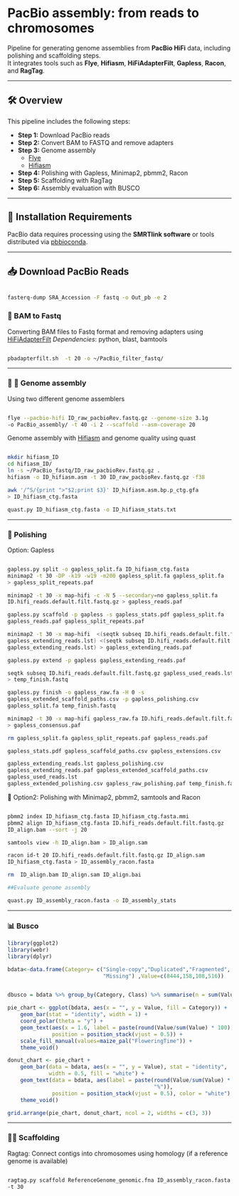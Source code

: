 # PacBio assembly: from reads to chromosomes

Pipeline for generating genome assemblies from **PacBio HiFi** data,
including polishing and scaffolding steps.  
It integrates tools such as **Flye**, **Hifiasm**, **HiFiAdapterFilt**,
**Gapless**, **Racon**, and **RagTag**.

------------------------------------------------------------------------

## 🛠️ Overview

This pipeline includes the following steps:

- **Step 1:** Download PacBio reads  
- **Step 2:** Convert BAM to FASTQ and remove adapters  
- **Step 3:** Genome assembly
  - [Flye](https://github.com/fenderglass/Flye)  
  - [Hifiasm](https://github.com/chhylp123/hifiasm)
- **Step 4:** Polishing with Gapless, Minimap2, pbmm2, Racon  
- **Step 5:** Scaffolding with RagTag  
- **Step 6:** Assembly evaluation with BUSCO

------------------------------------------------------------------------

## 🔧 Installation Requirements

PacBio data requires processing using the **SMRTlink software** or tools
distributed via
[pbbioconda](https://github.com/PacificBiosciences/pbbioconda).

------------------------------------------------------------------------

## 📥 Download PacBio Reads

``` bash

fasterq-dump SRA_Accession -F fastq -o Out_pb -e 2
```

### 🔄 BAM to Fastq

Converting BAM files to Fastq format and removing adapters using
[HiFiAdapterFilt](https://github.com/sheinasim/HiFiAdapterFilt)
*Dependencies*: python, blast, bamtools

``` bash

pbadapterfilt.sh  -t 20 -o ~/PacBio_filter_fastq/
```

------------------------------------------------------------------------

### 🧬 🧩 Genome assembly

Using two different genome assemblers

``` bash

flye --pacbio-hifi ID_raw_pacbioRev.fastq.gz --genome-size 3.1g 
-o PacBio_assembly/ -t 40 -i 2 --scaffold --asm-coverage 20
```

Genome assembly with [Hifiasm](https://github.com/chhylp123/hifiasm) and
genome quality using quast

``` bash

mkdir hifiasm_ID
cd hifiasm_ID/
ln -s ~/PacBio_fastq/ID_raw_pacbioRev.fastq.gz .
hifiasm -o ID_hifiasm.asm -t 30 ID_raw_pacbioRev.fastq.gz -f38

awk '/^S/{print ">"$2;print $3}' ID_hifiasm.asm.bp.p_ctg.gfa 
> ID_hifiasm_ctg.fasta

quast.py ID_hifiasm_ctg.fasta -o ID_hifiasm_stats.txt
```

------------------------------------------------------------------------

### 🧹 Polishing

Option: Gapless

``` bash

gapless.py split -o gapless_split.fa ID_hifiasm_ctg.fasta
minimap2 -t 30 -DP -k19 -w19 -m200 gapless_split.fa gapless_split.fa
> gapless_split_repeats.paf

minimap2 -t 30 -x map-hifi -c -N 5 --secondary=no gapless_split.fa
ID.hifi_reads.default.filt.fastq.gz > gapless_reads.paf

gapless.py scaffold -p gapless -s gapless_stats.pdf gapless_split.fa
gapless_reads.paf gapless_split_repeats.paf

minimap2 -t 30 -x map-hifi  <(seqtk subseq ID.hifi_reads.default.filt.fastq.gz
gapless_extending_reads.lst) <(seqtk subseq ID.hifi_reads.default.filt.fastq.gz
gapless_extending_reads.lst) > gapless_extending_reads.paf

gapless.py extend -p gapless gapless_extending_reads.paf

seqtk subseq ID.hifi_reads.default.filt.fastq.gz gapless_used_reads.lst
> temp_finish.fastq

gapless.py finish -o gapless_raw.fa -H 0 -s 
gapless_extended_scaffold_paths.csv -p gapless_polishing.csv 
gapless_split.fa temp_finish.fastq

minimap2 -t 30 -x map-hifi gapless_raw.fa ID.hifi_reads.default.filt.fastq.gz
> gapless_consensus.paf

rm gapless_split.fa gapless_split_repeats.paf gapless_reads.paf

gapless_stats.pdf gapless_scaffold_paths.csv gapless_extensions.csv 

gapless_extending_reads.lst gapless_polishing.csv 
gapless_extending_reads.paf gapless_extended_scaffold_paths.csv 
gapless_used_reads.lst 
gapless_extended_polishing.csv gapless_raw_polishing.paf temp_finish.fastq
```

🧯 Option2: Polishing with Minimap2, pbmm2, samtools and Racon

``` bash

pbmm2 index ID_hifiasm_ctg.fasta ID_hifiasm_ctg.fasta.mmi
pbmm2 align ID_hifiasm_ctg.fasta ID.hifi_reads.default.filt.fastq.gz 
ID_align.bam --sort -j 20

samtools view -h ID_align.bam > ID_align.sam

racon id-t 20 ID.hifi_reads.default.filt.fastq.gz ID_align.sam 
ID_hifiasm_ctg.fasta > ID_assembly_racon.fasta

rm  ID_align.bam ID_align.sam ID_align.bai

##Evaluate genome assembly

quast.py ID_assembly_racon.fasta -o ID_assembly_stats
```

------------------------------------------------------------------------

### 📊 Busco

``` r
library(ggplot2)
library(webr)
library(dplyr)

bdata<-data.frame(Category= c("Single-copy","Duplicated","Fragmented",
                              "Missing") ,Value=c(8444,158,108,516))


dbusco = bdata %>% group_by(Category, Class) %>% summarise(n = sum(Value))

pie_chart <- ggplot(bdata, aes(x = "", y = Value, fill = Category)) +
    geom_bar(stat = "identity", width = 1) +
    coord_polar(theta = "y") +
    geom_text(aes(x = 1.6, label = paste(round(Value/sum(Value) * 100), "%")), 
              position = position_stack(vjust = 0.5)) +
    scale_fill_manual(values=maize_pal("FloweringTime")) +
    theme_void()

donut_chart <- pie_chart + 
    geom_bar(data = bdata, aes(x = "", y = Value), stat = "identity", 
             width = 0.5, fill = "white") +
    geom_text(data = bdata, aes(label = paste(round(Value/sum(Value) * 100),
                                              "%")), 
              position = position_stack(vjust = 0.5), color = "white") +
    theme_void()

grid.arrange(pie_chart, donut_chart, ncol = 2, widths = c(3, 3))
```

------------------------------------------------------------------------

### 🧬🔗 Scaffolding

Ragtag: Connect contigs into chromosomes using homology (if a reference
genome is available)

``` bash

ragtag.py scaffold ReferenceGenome_genomic.fna ID_assembly_racon.fasta -u 
-t 30
```
